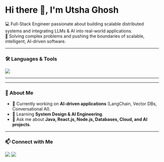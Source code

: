 # Hi there 👋, I'm Utsha Ghosh  


💻 Full-Stack Engineer passionate about building scalable distributed systems and integrating LLMs & AI into real-world applications.<br/>
🚀 Solving complex problems and pushing the boundaries of scalable, intelligent, AI-driven software.<br/>

---

### 🛠️ Languages & Tools
<p align="left">
  <img src="https://skillicons.dev/icons?i=html,css,js,ts,react,nextjs,nodejs,express,java,mysql,mongodb,aws,docker,kubernetes,git,figma&perline=8" />
</p>

---

<!-- ### 📊 GitHub Stats
<p align="center">
   <img src="https://github-readme-stats.vercel.app/api?username=Utsaghosh15&show_icons=true&theme=tokyonight" alt="GitHub stats" height="160"/> 
  <img src="https://github-readme-stats.vercel.app/api/top-langs/?username=Utsaghosh15&layout=compact&theme=tokyonight" alt="Top languages" height="160"/>
</p> 
-->

---

### 🌱 About Me
- 🔭 Currently working on **AI-driven applications** (LangChain, Vector DBs, Conversational AI).  
- 🌱 Learning **System Design & AI Engineering**.  
- 💬 Ask me about **Java, React.js, Node.js, Databases, Cloud, and AI projects**.   

---

### 📫 Connect with Me
<p align="left">
  <a href="https://www.linkedin.com/in/utsha-ghosh" target="_blank"><img src="https://img.shields.io/badge/LinkedIn-blue?logo=linkedin&logoColor=white" /></a>
  <a href="mailto:utsaghosh2024@gmail.com"><img src="https://img.shields.io/badge/Gmail-red?logo=gmail&logoColor=white" /></a>
  </a>
</p>

